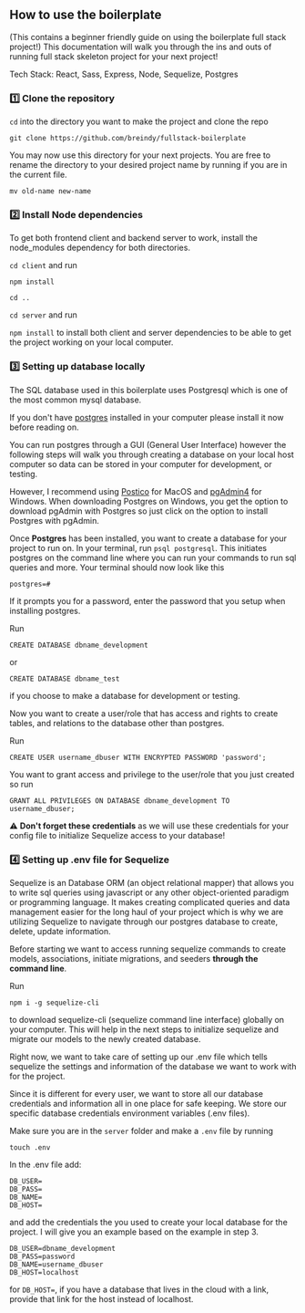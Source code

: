 ## How to use the boilerplate
(This contains a beginner friendly guide on using the boilerplate full stack project!)
This documentation will walk you through the ins and outs of running full stack skeleton project for your next project!

Tech Stack: React, Sass, Express, Node, Sequelize, Postgres

### :one: Clone the repository

`cd` into the directory you want to make the project and clone the repo

```
git clone https://github.com/breindy/fullstack-boilerplate
```

You may now use this directory for your next projects. You are free to rename the directory to your desired project name by running if you are in the current file.

`mv old-name new-name` 


### :two: Install Node dependencies

To get both frontend client and backend server to work, install the node_modules dependency for both directories.

`cd client` and run

`npm install`

`cd ..` 

`cd server` and run

`npm install` 
to install both client and server dependencies to be able to get the project working on your local computer.

###  :three: Setting up database locally

The SQL database used in this boilerplate uses Postgresql which is one of the most common mysql database.

If you don't have [postgres](https://www.postgresql.org/download/) installed in your computer please install it now before reading on. 

You can run postgres through a GUI (General User Interface) however the following steps will walk you through creating a database on your local host computer so data can be stored in your computer for development, or testing.

However, I recommend using [Postico](https://eggerapps.at/postico/) for MacOS and [pgAdmin4](hhttps://www.pgadmin.org/download/) for Windows. When downloading Postgres on Windows, you get the option to download pgAdmin with Postgres so just click on the option to install Postgres with pgAdmin.

Once **Postgres** has been installed, you want to create a database for your project to run on.
In your terminal, run `psql postgresql`. This initiates postgres on the command line where you can run your commands to run sql queries and more. Your terminal should now look like this

`postgres=#           `

If it prompts you for a password, enter the password that you setup when installing postgres.

Run 
```
CREATE DATABASE dbname_development
``` 
or 

```
CREATE DATABASE dbname_test
``` 

if you choose to make a database for development or testing. 

Now you want to create a user/role that has access and rights to create tables, and relations to the database other than postgres.

Run 
```
CREATE USER username_dbuser WITH ENCRYPTED PASSWORD 'password';
```

You want to grant access and privilege to the user/role that you just created so run
```
GRANT ALL PRIVILEGES ON DATABASE dbname_development TO username_dbuser;
```

:warning: **Don't forget these credentials** as we will use these credentials for your config file to initialize Sequelize access to your database!

###  :four: Setting up .env file for Sequelize

Sequelize is an Database ORM (an object relational mapper) that allows you to write sql queries using javascript or any other object-oriented paradigm or programming language. It makes creating complicated queries and data management easier for the long haul of your project which is why we are utilizing Sequelize to navigate through our postgres database to create, delete, update information.

Before starting we want to access running sequelize commands to create models, associations, initiate migrations, and seeders **through the command line**.

Run 
```
npm i -g sequelize-cli
```
 to download sequelize-cli (sequelize command line interface) globally on your computer. This will help in the next steps to initialize sequelize and migrate our models to the newly created database.

Right now, we want to take care of setting up our .env file which tells sequelize the settings and information of the database we want to work with for the project.

Since it is different for every user, we want to store all our database credentials and information all in one place for safe keeping. We store our specific database credentials environment variables (.env files).

Make sure you are in the `server` folder and make a `.env` file by running

```
touch .env
``` 

In the .env file add: 

```
DB_USER=
DB_PASS=
DB_NAME=
DB_HOST=
```

and add the credentials the you used to create your local database for the project. I will give you an example based on the example in step 3.

```
DB_USER=dbname_development
DB_PASS=password
DB_NAME=username_dbuser
DB_HOST=localhost
```

for `DB_HOST=`, if you have a database that lives in the cloud with a link, provide that link for the host instead of localhost.